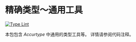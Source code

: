 # 精确类型～通用工具

[![Type Lint](https://github.com/E0SelmY4V/accurtype/actions/workflows/lint.yaml/badge.svg)](https://github.com/E0SelmY4V/accurtype/actions/workflows/lint.yaml)

本包包含 *Accurtype* 中通用的类型工具等。
详情请参阅代码注释。
